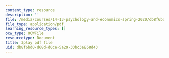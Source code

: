 ```yaml
---
content_type: resource
description: ''
file: /media/courses/14-13-psychology-and-economics-spring-2020/db8f6bd0d68dd0ce5a2933bc3e858d43_ik1gdNwHLiY.pdf
file_type: application/pdf
learning_resource_types: []
ocw_type: OCWFile
resourcetype: Document
title: 3play pdf file
uid: db8f6bd0-d68d-d0ce-5a29-33bc3e858d43
---
```

